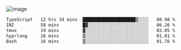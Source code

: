 ![image](https://github-profile-trophy.vercel.app/?username=CMOISDEAD&theme=oldie&row=1&no-frame=true&no-bg=true&margin-w=15&margin-h=15)
<!--START_SECTION:waka-->

```txt
TypeScript   12 hrs 34 mins  ████████████████████▒░░░░   80.98 %
INI          58 mins         █▓░░░░░░░░░░░░░░░░░░░░░░░   06.26 %
tmux         19 mins         ▓░░░░░░░░░░░░░░░░░░░░░░░░   02.05 %
hyprlang     16 mins         ▒░░░░░░░░░░░░░░░░░░░░░░░░   01.81 %
Bash         16 mins         ▒░░░░░░░░░░░░░░░░░░░░░░░░   01.76 %
```

<!--END_SECTION:waka--> 
